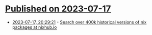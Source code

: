 # [Published on 2023-07-17](index.md)

* [2023-07-17, 20:29:21](https://lobste.rs/s/1dm07z/search_over_400k_historical_versions_nix) - [Search over 400k historical versions of nix packages at nixhub.io](http://nixhub.io/)
